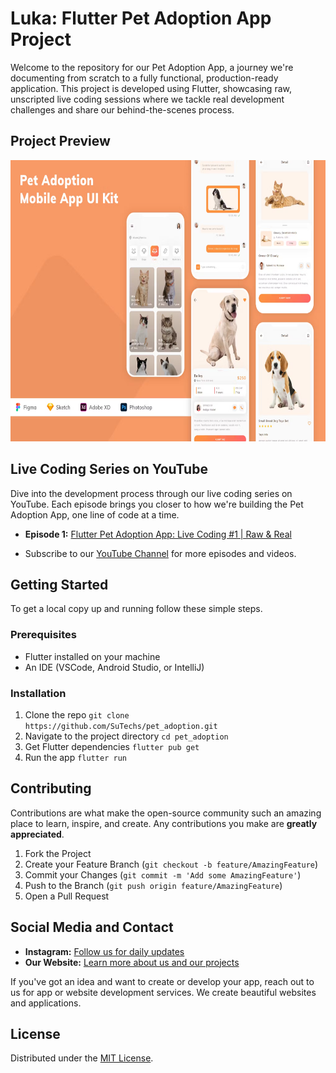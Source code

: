 # Luka: Flutter Pet Adoption App Project

Welcome to the repository for our Pet Adoption App, a journey we're documenting from scratch to a fully functional, production-ready application. This project is developed using Flutter, showcasing raw, unscripted live coding sessions where we tackle real development challenges and share our behind-the-scenes process.

## Project Preview

<img src="./preview.png" width="800" height="450" alt="Project Preview">

## Live Coding Series on YouTube

Dive into the development process through our live coding series on YouTube. Each episode brings you closer to how we're building the Pet Adoption App, one line of code at a time.

- **Episode 1:** [Flutter Pet Adoption App: Live Coding #1 | Raw & Real](https://youtu.be/wvPf79lRgwg?si=ASis65g9kftA_mzT)

- Subscribe to our [YouTube Channel](https://www.youtube.com/@sutechsdev) for more episodes and videos.

## Getting Started

To get a local copy up and running follow these simple steps.

### Prerequisites

- Flutter installed on your machine
- An IDE (VSCode, Android Studio, or IntelliJ)

### Installation

1. Clone the repo
`git clone https://github.com/SuTechs/pet_adoption.git`
2. Navigate to the project directory
`cd pet_adoption`
3. Get Flutter dependencies
`flutter pub get`
4. Run the app
`flutter run`


## Contributing

Contributions are what make the open-source community such an amazing place to learn, inspire, and create. Any contributions you make are **greatly appreciated**.

1. Fork the Project
2. Create your Feature Branch (`git checkout -b feature/AmazingFeature`)
3. Commit your Changes (`git commit -m 'Add some AmazingFeature'`)
4. Push to the Branch (`git push origin feature/AmazingFeature`)
5. Open a Pull Request

## Social Media and Contact

- **Instagram:** [Follow us for daily updates](https://instagram.com/sutechs.in)
- **Our Website:** [Learn more about us and our projects](https://sutechs.in)

If you've got an idea and want to create or develop your app, reach out to us for app or website development services. We create beautiful websites and applications.

## License

Distributed under the [MIT License](LICENSE).

